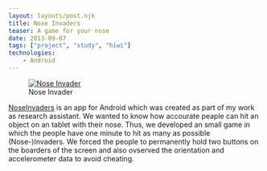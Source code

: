 ```yaml
---
layout: layouts/post.njk
title: Nose Invaders
teaser: A game for your nose
date: 2013-09-07
tags: ["project", "study", "hiwi"]
technologies:
    - Android
---
```

<figure >
      <a href="{{'/assets/projects/nose-invaders/nexus2.png' | url}}">
          <img src="{{'/assets/projects/nose-invaders/nexus2.png' | url}}"alt="Nose Invader" />
      </a>
      <figcaption>Nose Invader</figcaption>
</figure>

<a href="https://play.google.com/store/apps/details?id=hiwi.schardt.noseinvader" target="_blank" rel="noopener">NoseInvaders</a> is an app for Android which was created as part of my work as research assistant. We wanted to know how accourate peaple can hit an object on an tablet with their nose. Thus, we developed an small game in which the people have one minute to hit as many as possible (Nose-)Invaders. We forced the people to permanently hold two buttons on the boarders of the screen and also ovserved the orientation and accelerometer data to avoid cheating.